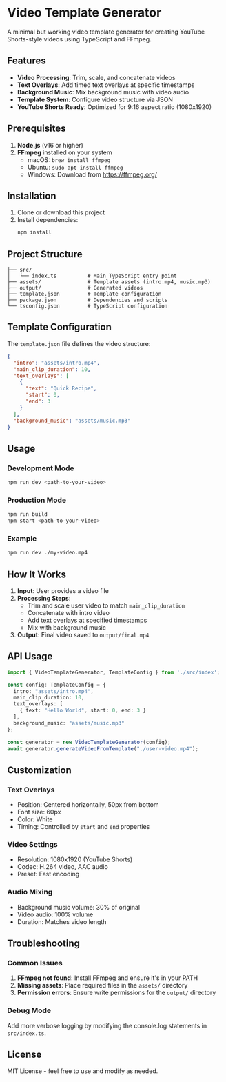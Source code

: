 # Video Template Generator

A minimal but working video template generator for creating YouTube Shorts-style videos using TypeScript and FFmpeg.

## Features

- **Video Processing**: Trim, scale, and concatenate videos
- **Text Overlays**: Add timed text overlays at specific timestamps
- **Background Music**: Mix background music with video audio
- **Template System**: Configure video structure via JSON
- **YouTube Shorts Ready**: Optimized for 9:16 aspect ratio (1080x1920)

## Prerequisites

1. **Node.js** (v16 or higher)
2. **FFmpeg** installed on your system
   - macOS: `brew install ffmpeg`
   - Ubuntu: `sudo apt install ffmpeg`
   - Windows: Download from https://ffmpeg.org/

## Installation

1. Clone or download this project
2. Install dependencies:
   ```bash
   npm install
   ```

## Project Structure

```
├── src/
│   └── index.ts          # Main TypeScript entry point
├── assets/               # Template assets (intro.mp4, music.mp3)
├── output/               # Generated videos
├── template.json         # Template configuration
├── package.json          # Dependencies and scripts
└── tsconfig.json         # TypeScript configuration
```

## Template Configuration

The `template.json` file defines the video structure:

```json
{
  "intro": "assets/intro.mp4",
  "main_clip_duration": 10,
  "text_overlays": [
    {
      "text": "Quick Recipe",
      "start": 0,
      "end": 3
    }
  ],
  "background_music": "assets/music.mp3"
}
```

## Usage

### Development Mode
```bash
npm run dev <path-to-your-video>
```

### Production Mode
```bash
npm run build
npm start <path-to-your-video>
```

### Example
```bash
npm run dev ./my-video.mp4
```

## How It Works

1. **Input**: User provides a video file
2. **Processing Steps**:
   - Trim and scale user video to match `main_clip_duration`
   - Concatenate with intro video
   - Add text overlays at specified timestamps
   - Mix with background music
3. **Output**: Final video saved to `output/final.mp4`

## API Usage

```typescript
import { VideoTemplateGenerator, TemplateConfig } from './src/index';

const config: TemplateConfig = {
  intro: "assets/intro.mp4",
  main_clip_duration: 10,
  text_overlays: [
    { text: "Hello World", start: 0, end: 3 }
  ],
  background_music: "assets/music.mp3"
};

const generator = new VideoTemplateGenerator(config);
await generator.generateVideoFromTemplate("./user-video.mp4");
```

## Customization

### Text Overlays
- Position: Centered horizontally, 50px from bottom
- Font size: 60px
- Color: White
- Timing: Controlled by `start` and `end` properties

### Video Settings
- Resolution: 1080x1920 (YouTube Shorts)
- Codec: H.264 video, AAC audio
- Preset: Fast encoding

### Audio Mixing
- Background music volume: 30% of original
- Video audio: 100% volume
- Duration: Matches video length

## Troubleshooting

### Common Issues

1. **FFmpeg not found**: Install FFmpeg and ensure it's in your PATH
2. **Missing assets**: Place required files in the `assets/` directory
3. **Permission errors**: Ensure write permissions for the `output/` directory

### Debug Mode
Add more verbose logging by modifying the console.log statements in `src/index.ts`.

## License

MIT License - feel free to use and modify as needed. 